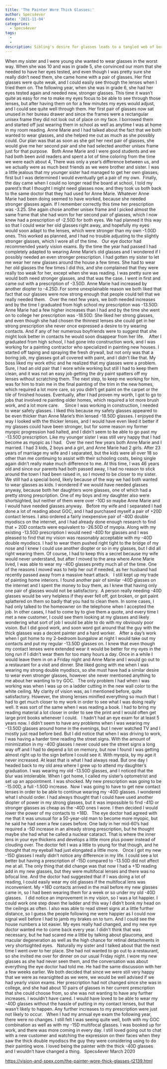 ```yaml
---
title: 'The Painter Wore Thick Glasses:'
author: Specs4ever
date: '2021-11-04'
categories:
  - Specs4ever
tags:
  - 
  - 
description: Sibling's desire for glasses leads to a tangled web of borrowing, stronger prescriptions, and a love for their frames.
---
```

When my sister and I were young she wanted to wear glasses in the worst way. When she was 10 and was in grade 5, she convinced our mom that she needed to have her eyes tested, and even though I was pretty sure she really didn’t need them, she came home with a pair of glasses. Her first glasses were quite weak, and I could easily see through the lenses when I tried them on. The following year, when she was in grade 6, she had her eyes tested again and needed new, stronger glasses. This time it wasn’t quite as easy for me to make my eyes focus to be able to see through those lenses, but after having them on for a few minutes my eyes would adjust, and I could see quite well through them. Her first pair of glasses now sat unused in her bureau drawer and since the frames were a rectangular unisex frame they did not look out of place on my face. I borrowed them and started off just wearing them in school as well as anytime I was at home in my room reading. Anne Marie and I had talked about the fact that we both wanted to wear glasses, and she helped me out as much as she possibly could. Our plan was that as soon as she got her next pair of glasses, she would give me her second pair and she had selected another unisex frame just for that purpose.
 
Both Anne Marie and I were good students and we had both been avid readers and spent a lot of time coloring from the time we were each about 4, There was only a year’s difference between us, and we actually were as much best friends as we were brother and sister. I was a little jealous that my younger sister had managed to get her own glasses, first but I was determined I would eventually get a pair of my own.  Finally, the day came when I could no longer read the board at school, I told my parent’s that I thought I might need glasses now, and they took us both back to the same doctor that they had used for Anne Marie. Whatever Anne Marie had been doing seemed to have worked, because she needed stronger glasses again. If I remember correctly this time her prescription was -3.25. She again chose another unisex frame and I picked almost the same frame that she had worn for her second pair of glasses, which I now knew had a prescription of -2.50D for both eyes. We had planned it this way so that I could wear her old glasses right away, and hopefully my eyes would soon adapt to the lenses, which were stronger than my own -1.00D ones. This worked as planned, and I had no trouble adjusting to the slightly stronger glasses, which I wore all of the time.
 
Our eye doctor had recommended yearly vision exams. By the time the year had passed I had completely adapted to wearing Anne Marie’s old glasses and I wondered if I possibly needed an even stronger prescription. I had gotten my sister to let me wear her new glasses around the house a few times. She had to wear her old glasses the few times I did this, and she complained that they were really too weak for her, except when she was reading. I was pretty sure we would both need stronger glasses, and that was the case. I went in first and came out with a prescription of -3.50D. Anne Marie had increased by another diopter to -4.25D. For some unexplainable reason we both liked that fact that our glasses were now strong enough that people could tell that we really needed them.
 
Over the next few years, we both needed increases and by the time I graduated from high school my prescription was -13.50D. Anne Marie had a few higher increases than I had and by the time she went on to college her prescription was -18.50D. She liked her strong glasses, and even though she had chosen the thinnest lenses she could get in her strong prescription she never once expressed a desire to try wearing contacts. And if any of her numerous boyfriends were to suggest that she might look better in contacts he would soon disappear from her life.
 
 After I graduated from high school, I had gone into construction work, and I was working for a painting contractor who specialized in painting new houses. I started off taping and spraying the fresh drywall, but not only was that a boring job, my glasses got all covered with paint, and I didn’t like that. My boss liked my work ethic and he realized that my glasses were a problem. Sure, I had an old pair that I wore while working but still I had to keep them clean, and it was not an easy job getting the dry paint spatters off my lenses without scratching them. The next step, to keep me working for him, was for him to train me in the final painting of the trim in the new homes, which required a lot more care, so you didn’t get paint on the carpet or the tile of finished houses. Eventually, after I had proven my worth, I got to go to jobs that involved re painting older homes, which required a lot more brush work, and a lot more care.  
 
Since I was working in construction, I needed to wear safety glasses. I liked this because my safety glasses appeared to be even thicker than Anne Marie’s thin lensed -18.50D glasses. I enjoyed the way I looked with the thicker lenses, and I would have even liked it better if my glasses could have been stronger, but for some reason my former myopic progression had halted, and I didn’t seem to be able to go past my -13.50D prescription. Like my younger sister I was still very happy that I had become as myopic as I had.
 
Over the next few years both Anne Marie and I married. I had 3 kids, 2 boys and a girl, and Anne Marie had 2 girls. After 23 years of marriage my wife and I separated, but the kids were all over 18 so other than me continuing to assist with their schooling costs, being single again didn’t really make much difference to me. At this time, I was 46 years old and since our parents had both passed away, I had no reason to stick around the town I had been raised in, so I moved to be closer to my sister. We still had a special bond, likely because of the way we had both wanted to wear glasses as kids. I wondered if we would have needed glasses anyway, because both her daughters wore glasses, one of which had a pretty strong prescription. One of my boys and my daughter also were shortsighted, but neither of them were over -10D so maybe Anne Marie and I would have needed glasses anyway.
 
Before my wife and I separated I had done a lot of reading about GOC, and I had purchased myself a pair of +20D contact lenses. I also ordered a fairly inexpensive pair of -40D double myodiscs on the internet, and I had already done enough research to find that + 20D contacts were equivalent to -26.50D of myopia. Along with my existing -13.50D prescription I would need -40D for glasses and I was pleased to find that my vision was reasonably acceptable with my -40D double myodiscs. I had to wear them pushed right tight to the bridge of my nose and I knew I could use another diopter or so in my glasses, but I did all right wearing them. Of course, I had to keep this a secret because my wife would never understand, but after I moved to the area where Anne Marie lived, I was able to wear my -40D glasses pretty much all of the time. One of the reasons I moved was to help her out if needed, as her husband had recently passed away from a massive heart attack.
 
I still kept up my trade of painting home interiors. I found another pair of similar -40D glasses on the internet and I spent the money to buy them, as I knew that having only one pair of glasses would not be satisfactory.  A person really needing -40D glasses would be very helpless if they ever fell off, got broken, or got paint splattered on them so badly that you had to clean them. In some cases, I had only talked to the homeowner on the telephone when I accepted the job. In other cases, I had to come by to give them a quote, and every time I met a new customer, I could see them looking at my glasses and likely wondering what sort of job I would be able to do with my obviously poor vision. But I did good work, and soon word got around that the guy with the thick glasses was a decent painter and a hard worker.
 
After a day’s work when I got home to my 2-bedroom bungalow at night I would take out my contacts and put my regular -13.50D glasses on. I knew that even though my contact lenses were extended wear it would be better for my eyes in the long run if I didn’t wear them for too many hours a day. Once in a while I would leave them in on a Friday night and Anne Marie and I would go out to a restaurant for a visit and dinner. She liked going with me when I was wearing my strong double myodiscs, so she must have had a similar desire to wear even stronger glasses, however she never mentioned anything to me about her wanting to try GOC.
 
The only problem I had when I was working was when I was up on a ladder cutting in the new wall color to the white ceiling. My clarity of vision was, as I mentioned before, quite satisfactory. However, the strong lenses minified everything so much that I had to get much closer to my work in order to see what I was doing really well. It was sort of the same when I was reading a book. I had to bring my reading material a lot closer in order to see the print and I would often get large print books whenever I could.
 
I hadn’t had an eye exam for at least 5 years now. I didn’t seem to have any problems when I was wearing my -13.50D glasses around home in the evenings, but I never watched TV and I mostly just read before bed. But I did notice that when I was driving to work, I was having a harder time reading the street signs. With the amount of minimization in my -40D glasses I never could see the street signs a long way off and I had to depend a lot on memory, but now I found I was getting almost right up to the sign before I could see it. With myopia, by my age it never increased. At least that is what I had always read. But one day I headed back to my old area where I grew up to attend my daughter’s graduation. I was wearing my old -13.50D glasses, and I noticed that the blur was intolerable. When I got home, I called my sister’s optometrist and set up an appointment. I was shocked. My new prescription was going to be -15.00D, a full -1.50D increase.  Now I was going to have to get new contact lenses in order to be able to continue wearing my -40D glasses. I wondered what I should order. I had always thought that I could have used another diopter of power in my strong glasses, but it was impossible to find -41D or stronger glasses as cheap as the -40D ones I wore. I then decided I would lower the power of my contacts to +18D.
 
The eye doctor had agreed with me that it was unusual for a 50-year-old man to become more myopic, but he said he had seen a few cases before. One lady in her mid-60’s had required a -5D increase in an already strong prescription, but he thought maybe she had what he called a nuclear cataract. That is where the inner lens in your eye thickens and develops a little more plus power instead of clouding over. The doctor felt I was a little to young for that though, and he thought that my eyeball had just elongated a little more.
 
Once I got my new -15D glasses I really didn’t notice any difference in my life. I could see a lot better but having a prescription of -15D compared to -13.50D did not affect me at all. The only thing that did change was that now I had a +1D reading add in my new glasses, but they were multifocal lenses and there was no bifocal line. And the doctor had suggested that if I was doing a lot of reading, I could easily wear my old glasses if the multifocal lens was inconvenient. My +18D contacts arrived in the mail before my new glasses came in, so I had been wearing them for a week or so under my old -40D glasses.
 
I did notice an improvement in my vision, so I was a lot happier. I could work one step down the ladder and this way I didn’t bonk my head on the ceilings as often. I also was able to read street signs at a little further distance, so I guess the people following me were happier as I could now signal well before I had to jamb my brakes on to turn. And I could see the house numbers a lot easier. My eyes really had changed, and my new eye doctor wanted me to come back every year. I didn’t think that was necessary, but he had scared me a little by talking about glaucoma, and macular degeneration as well as the high chance for retinal detachments in very shortsighted eyes.
 
Naturally my sister and I talked about that the next time I went over to her place. She had not wanted to go out to a restaurant, so she invited me over for dinner on our usual Friday night. I wore my new glasses as she had never seen them, and the conversation was about everything the eye doctor had told me. He had the same discussion with her a few weeks earlier. We both decided that since we were still very happy that we were as nearsighted as we were, we would be well advised if we had yearly vision exams. Her prescription had not changed since she was in college, and she had about 10 pairs of glasses in her current prescription that she could choose from, so she was not wanting to have any further increases. I wouldn’t have cared. I would have loved to be able to wear my -40D glasses without the hassle of putting in my contact lenses, but that wasn’t likely to happen. Any further increases to my prescription were just not likely to occur.
 
When I had my annual eye exam the following year, there were no changes. I still felt I was seeing quite well, both with my GOC combination as well as with my -15D multifocal glasses. I was booked up for work, and there was more coming in every day. I still loved going out to chat with a new customer and watching the expression on their faces when they saw the thick double myodiscs the guy they were considering using to do their painting wore. I loved being the painter with the thick -40D glasses and I wouldn’t have changed a thing.
 
Specs4ever
March 2020
 

https://vision-and-spex.com/the-painter-wore-thick-glasses-t2139.html